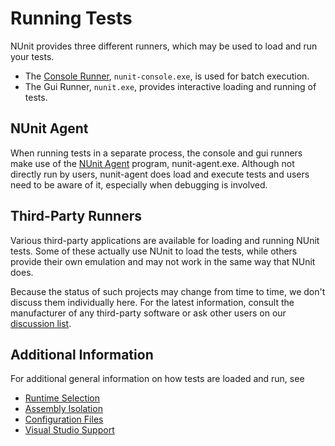 # Running Tests

NUnit provides three different runners, which may be used to load and
run your tests.

* The [Console Runner](Console-Runner.md), `nunit-console.exe`, is used for batch execution.
* The Gui Runner, `nunit.exe`, provides interactive loading and running of tests.

## NUnit Agent

When running tests in a separate process, the console and gui runners make use of the [NUnit Agent](xref:nunitagent) program, nunit-agent.exe. Although not directly run by users, nunit-agent does load and execute tests and users need to be aware of it, especially when debugging is involved.

## Third-Party Runners

Various third-party applications are available for loading and running NUnit tests. Some of these actually use NUnit to load the tests, while others provide their own emulation and may not work in the same way that NUnit does.

Because the status of such projects may change from time to time, we don't discuss them individually here. For the latest information, consult the manufacturer of any third-party software or ask other users on our
[discussion list](http://groups.google.com/group/nunit-discuss).

## Additional Information

For additional general information on how tests are loaded and run, see

* [Runtime Selection](xref:runtimeselection)
* [Assembly Isolation](xref:assemblyisolation)
* [Configuration Files](xref:configurationfiles)
* [Visual Studio Support](xref:visualstudiosupport)
